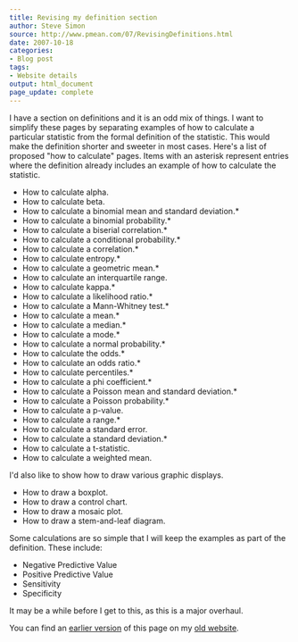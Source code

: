 ```yaml
---
title: Revising my definition section
author: Steve Simon
source: http://www.pmean.com/07/RevisingDefinitions.html
date: 2007-10-18
categories:
- Blog post
tags:
- Website details
output: html_document
page_update: complete
---
```


I have a section on definitions and it is an odd mix of things. I want to simplify these pages by separating examples of how to calculate a particular statistic from the formal definition of the statistic. This would make the definition shorter and sweeter in most cases. Here's a list of proposed "how to calculate" pages. Items with an asterisk represent entries where the definition already includes an example of how to calculate the statistic.

+ How to calculate alpha.
+ How to calculate beta.
+ How to calculate a binomial mean and standard deviation.*
+ How to calculate a binomial probability.*
+ How to calculate a biserial correlation.*
+ How to calculate a conditional probability.*
+ How to calculate a correlation.*
+ How to calculate entropy.*
+ How to calculate a geometric mean.*
+ How to calculate an interquartile range.
+ How to calculate kappa.*
+ How to calculate a likelihood ratio.*
+ How to calculate a Mann-Whitney test.*
+ How to calculate a mean.*
+ How to calculate a median.*
+ How to calculate a mode.*
+ How to calculate a normal probability.*
+ How to calculate the odds.*
+ How to calculate an odds ratio.*
+ How to calculate percentiles.*
+ How to calculate a phi coefficient.*
+ How to calculate a Poisson mean and standard deviation.*
+ How to calculate a Poisson probability.*
+ How to calculate a p-value.
+ How to calculate a range.*
+ How to calculate a standard error.
+ How to calculate a standard deviation.*
+ How to calculate a t-statistic.
+ How to calculate a weighted mean.

I'd also like to show how to draw various graphic displays.

+ How to draw a boxplot.
+ How to draw a control chart.
+ How to draw a mosaic plot.
+ How to draw a stem-and-leaf diagram.

Some calculations are so simple that I will keep the examples as part of the definition. These include:

+ Negative Predictive Value
+ Positive Predictive Value
+ Sensitivity
+ Specificity

It may be a while before I get to this, as this is a major overhaul.

You can find an [earlier version][sim1] of this page on my [old website][sim2].

[sim1]: http://www.pmean.com/07/RevisingDefinitions.html
[sim2]: http://www.pmean.com

